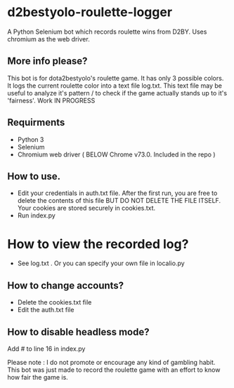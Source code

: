 # d2bestyolo-roulette-logger
A Python Selenium bot which records roulette wins from D2BY. Uses chromium as the web driver.

## More info please?
This bot is for dota2bestyolo's roulette game. It has only 3 possible colors. It logs the current roulette color into a text file log.txt. This text file may be useful to analyze it's pattern / to check if the game actually stands up to it's 'fairness'. Work IN PROGRESS

## Requirments
 - Python 3
 - Selenium
 - Chromium web driver ( BELOW Chrome v73.0. Included in the repo )

## How to use.
 - Edit your credentials in auth.txt file. After the first run, you are free to delete the contents of this file BUT DO NOT DELETE
 THE FILE ITSELF. Your cookies are stored securely in cookies.txt.
  - Run index.py


# How to view the recorded log?
 - See log.txt . Or you can specify your own file in localio.py

## How to change accounts?
 - Delete the cookies.txt file
 - Edit the auth.txt file
 
## How to disable headless mode?
Add # to line 16 in index.py


Please note : I do not promote or encourage any kind of gambling habit. This bot was just made to record the roulette game with an effort to know how fair the game is.

 

